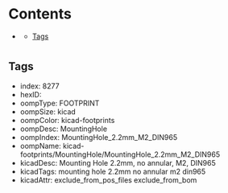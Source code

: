 



Contents
========

* [](#)
	* [Tags](#tags)

# 

## Tags

- index: 8277
- hexID: 
- oompType: FOOTPRINT
- oompSize: kicad
- oompColor: kicad-footprints
- oompDesc: MountingHole
- oompIndex: MountingHole_2.2mm_M2_DIN965
- oompName: kicad-footprints/MountingHole/MountingHole_2.2mm_M2_DIN965
- kicadDesc: Mounting Hole 2.2mm, no annular, M2, DIN965
- kicadTags: mounting hole 2.2mm no annular m2 din965
- kicadAttr: exclude_from_pos_files exclude_from_bom
